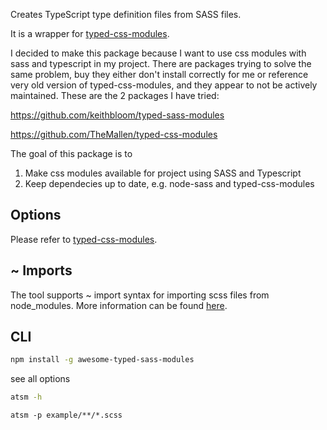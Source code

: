 Creates TypeScript type definition files from SASS files.

It is a wrapper for [typed-css-modules](https://github.com/Quramy/typed-css-modules).

I decided to make this package because I want to use css modules with sass and typescript in my project. There are packages trying to solve the same problem,  buy they either don't install correctly for me or reference very old version of typed-css-modules, and they appear to not be actively maintained.
These are the 2 packages I have tried:

https://github.com/keithbloom/typed-sass-modules

https://github.com/TheMallen/typed-css-modules

The goal of this package is to 
1. Make css modules available for project using SASS and Typescript
2. Keep dependecies up to date, e.g. node-sass and typed-css-modules

## Options
Please refer to [typed-css-modules](https://github.com/Quramy/typed-css-modules).

## ~ Imports
The tool supports ~ import syntax for importing scss files from node_modules. More information can be found [here](https://github.com/webpack-contrib/sass-loader#imports).

## CLI
```sh
npm install -g awesome-typed-sass-modules
```

see all options
```sh
atsm -h
```

```
atsm -p example/**/*.scss
```